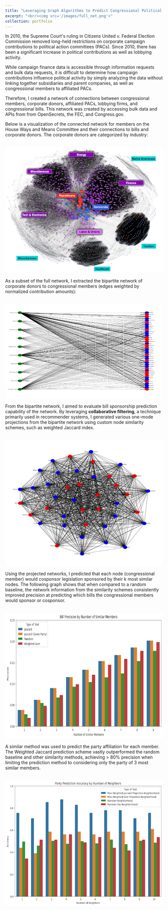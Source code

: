 ```yaml
---
title: "Leveraging Graph Algorithms to Predict Congressional Political Activity through Campaign Finance Networks"
excerpt: "<br/><img src='/images/full_net.png'>"
collection: portfolio
---
```

In 2010, the Supreme Court's ruling in Citizens United v. Federal Election Commission removed long-held restrictions on corporate campaign contributions to political action committees (PACs). Since 2010, there has been a significant increase in political contributions as well as lobbying activity.


While campaign finance data is accessible through information requests and bulk data requests, it is difficult to determine how campaign contributions influence political activity by simply analyzing the data without linking together subsidiaries and parent companies, as well as congressional members to affiliated PACs.


Therefore, I created a network of connections between congressional members, corporate donors, affiliated PACs, lobbying firms, and congressional bills. This network was created by accessing bulk data and APIs from from OpenSecrets, the FEC, and Congress.gov.


Below is a visualization of the connected network for members on the House Ways and Means Committee and their connections to bills and corporate donors. The corporate donors are categorized by industry:


<br/><img src="/images/full_net.png" width="600" height="400">


As a subset of the full network, I extracted the bipartite network of corporate donors to congressional members (edges weighted by normalized contribution amounts): <p>


<br/><img src="/images/bipartite.png" width="500" height="300">


 From the bipartite network, I aimed to evaluate bill sponsorship prediction capability of the network. By leveraging **collaborative filtering**, a technique primarily used in recommender systems, I generated various one-mode projections from the bipartite network using custom node similarity schemes, such as weighted Jaccard index. 


<br/><img src="/images/bip_proj.png" width="600" height="400">

Using the projected networks, I predicted that each node (congressional member) would cosponsor legislation sponsored by their k most similar nodes. The following graph shows that when compared to a random baseline, the network information from the similarity schemes consistently improved precision at predicting which bills the congressional members would sponsor or cosponsor.


<br/><img src="/images/bill_prec.png" width="600" height="400">


A similar method was used to predict the party affiliation for each member. The Weighted Jaccard prediction scheme vastly outperformed the random baseline and other similarity methods, achieving > 80% precision when limiting the prediction method to considering only the party of 3 most similar members.


<br/><img src="/images/party_pred.png" width="600" height="400">







